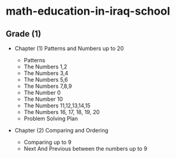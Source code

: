 # math-education-in-iraq-school

## Grade (1) 

- Chapter (1) Patterns and Numbers up to 20
  - Patterns
  - The Numbers 1,2
  - The Numbers 3,4
  - The Numbers 5,6
  - The Numbers 7,8,9
  - The Number 0
  - The Number 10
  - The Numbers 11,12,13,14,15
  - The Numbers 16, 17, 18, 19, 20
  - Problem Solving Plan 
  
- Chapter (2) Comparing and Ordering
  - Comparing up to 9
  - Next And Previous between the numbers up to 9
  

  
